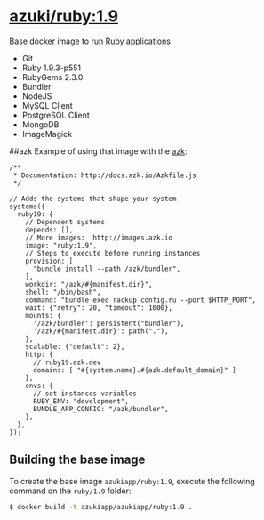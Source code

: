 [azuki/ruby:1.9](https://registry.hub.docker.com/u/azukiapp/ruby/)
================

Base docker image to run Ruby applications

- Git
- Ruby 1.9.3-p551
- RubyGems 2.3.0
- Bundler
- NodeJS
- MySQL Client
- PostgreSQL Client
- MongoDB
- ImageMagick

##azk
Example of using that image with the [azk](http://azk.io):

```
/**
 * Documentation: http://docs.azk.io/Azkfile.js
 */

// Adds the systems that shape your system
systems({
  ruby19: {
    // Dependent systems
    depends: [],
    // More images:  http://images.azk.io
    image: "ruby:1.9",
    // Steps to execute before running instances
    provision: [
      "bundle install --path /azk/bundler",
    ],
    workdir: "/azk/#{manifest.dir}",
    shell: "/bin/bash",
    command: "bundle exec rackup config.ru --port $HTTP_PORT",
    wait: {"retry": 20, "timeout": 1000},
    mounts: {
      '/azk/bundler': persistent("bundler"),
      '/azk/#{manifest.dir}': path("."),
    },
    scalable: {"default": 2},
    http: {
      // ruby19.azk.dev
      domains: [ "#{system.name}.#{azk.default_domain}" ]
    },
    envs: {
      // set instances variables
      RUBY_ENV: "development",
      BUNDLE_APP_CONFIG: "/azk/bundler",
    },
  },
});

```

Building the base image
-----------------------

To create the base image `azukiapp/ruby:1.9`, execute the following command on the `ruby/1.9` folder:

```sh
$ docker build -t azukiapp/azukiapp/ruby:1.9 .
```
